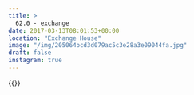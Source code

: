 ```yaml
---
title: >
  62.0 - exchange
date: 2017-03-13T08:01:53+00:00
location: "Exchange House"
image: "/img/205064bcd3d079ac5c3e28a3e09044fa.jpg"
draft: false
instagram: true
---
```


{{<photo src="/img/205064bcd3d079ac5c3e28a3e09044fa.jpg">}}

